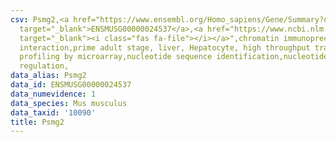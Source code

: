 ```yaml
---
csv: Psmg2,<a href="https://www.ensembl.org/Homo_sapiens/Gene/Summary?db=core;g=ENSMUSG00000024537"
  target="_blank">ENSMUSG00000024537</a>,<a href="https://www.ncbi.nlm.nih.gov/pubmed/23834426"
  target="_blank"><i class="fas fa-file"></i></a>",chromatin immunoprecipitation assay,direct
  interaction,prime adult stage, liver, Hepatocyte, high throughput transcription
  profiling by microarray,nucleotide sequence identification,nucleotide sequence identification,transcriptional
  regulation,
data_alias: Psmg2
data_id: ENSMUSG00000024537
data_numevidence: 1
data_species: Mus musculus
data_taxid: '10090'
title: Psmg2
---
```

